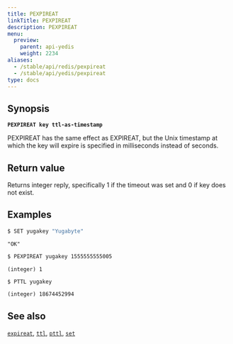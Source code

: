 ```yaml
---
title: PEXPIREAT
linkTitle: PEXPIREAT
description: PEXPIREAT
menu:
  preview:
    parent: api-yedis
    weight: 2234
aliases:
  - /stable/api/redis/pexpireat
  - /stable/api/yedis/pexpireat
type: docs
---
```


## Synopsis

**`PEXPIREAT key ttl-as-timestamp`**

PEXPIREAT has the same effect as EXPIREAT, but the Unix timestamp at which the key will expire is specified in milliseconds instead of seconds.

## Return value

Returns integer reply, specifically 1 if the timeout was set and 0 if key does not exist.

## Examples

```sh
$ SET yugakey "Yugabyte"
```

```
"OK"
```

```sh
$ PEXPIREAT yugakey 1555555555005
```

```
(integer) 1
```

```sh
$ PTTL yugakey
```

```
(integer) 18674452994
```

## See also

[`expireat`](../expireat/), [`ttl`](../ttl/), [`pttl`](../pttl/), [`set`](../set/)
